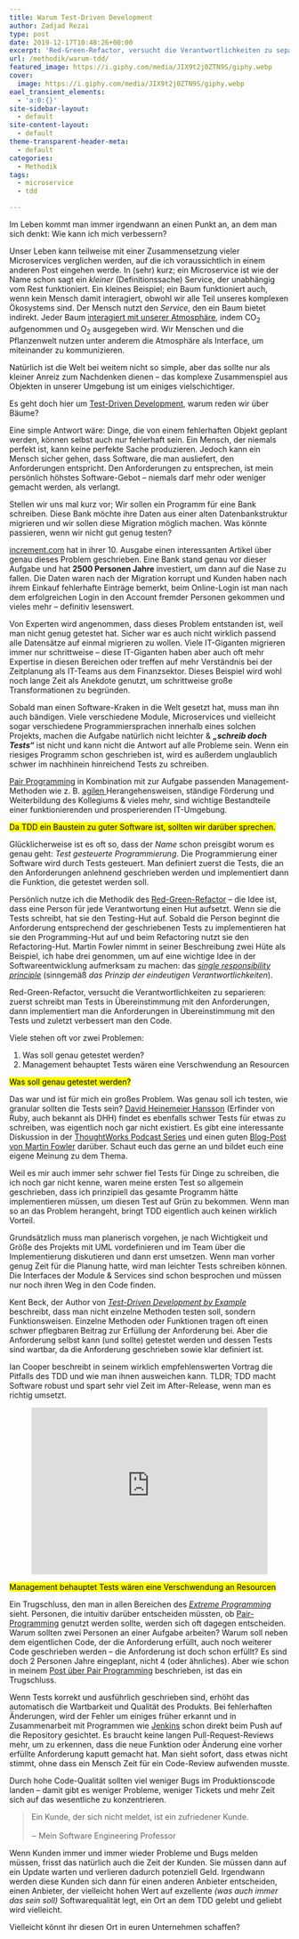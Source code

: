 ```yaml
---
title: Warum Test-Driven Development
author: Zadjad Rezai
type: post
date: 2019-12-17T10:48:26+00:00
excerpt: 'Red-Green-Refactor, versucht die Verantwortlichkeiten zu separieren: zuerst schreibt man Tests in Übereinstimmung mit den Anforderungen, dann implementiert man die Anforderungen in Übereinstimmung mit den Tests und zuletzt verbessert man den Code.'
url: /methodik/warum-tdd/
featured_image: https://i.giphy.com/media/JIX9t2j0ZTN9S/giphy.webp
cover:
  image: https://i.giphy.com/media/JIX9t2j0ZTN9S/giphy.webp
eael_transient_elements:
  - 'a:0:{}'
site-sidebar-layout:
  - default
site-content-layout:
  - default
theme-transparent-header-meta:
  - default
categories:
  - Methodik
tags:
  - microservice
  - tdd

---
```


Im Leben kommt man immer irgendwann an einen Punkt an, an dem man sich denkt: Wie kann ich mich verbessern?

Unser Leben kann teilweise mit einer Zusammensetzung vieler Microservices verglichen werden, auf die ich voraussichtlich in einem anderen Post eingehen werde. In (sehr) kurz; ein Microservice ist wie der Name schon sagt ein _kleiner_ (Definitionssache) Service, der unabhängig vom Rest funktioniert. Ein kleines Beispiel; ein Baum funktioniert auch, wenn kein Mensch damit interagiert, obwohl wir alle Teil unseres komplexen Ökosystems sind. Der Mensch nutzt den _Service_, den ein Baum bietet indirekt. Jeder Baum <a rel="noreferrer noopener" aria-label=" (öffnet in neuem Tab)" href="https://de.wikipedia.org/wiki/Photosynthese" target="_blank">interagiert mit unserer Atmosphäre</a>, indem CO<sub>2</sub> aufgenommen und O<sub>2</sub> ausgegeben wird. Wir Menschen und die Pflanzenwelt nutzen unter anderem die Atmosphäre als Interface, um miteinander zu kommunizieren.

Natürlich ist die Welt bei weitem nicht so simple, aber das sollte nur als kleiner Anreiz zum Nachdenken dienen &#8211; das komplexe Zusammenspiel aus Objekten in unserer Umgebung ist um einiges vielschichtiger.

Es geht doch hier um <a rel="noreferrer noopener" aria-label=" (öffnet in neuem Tab)" href="https://en.wikipedia.org/wiki/Test-driven_development" target="_blank">Test-Driven Development</a>, warum reden wir über Bäume?

Eine simple Antwort wäre: Dinge, die von einem fehlerhaften Objekt geplant werden, können selbst auch nur fehlerhaft sein. Ein Mensch, der niemals perfekt ist, kann keine perfekte Sache produzieren. Jedoch kann ein Mensch sicher gehen, dass Software, die man ausliefert, den Anforderungen entspricht. Den Anforderungen zu entsprechen, ist mein persönlich höhstes Software-Gebot &#8211; niemals darf mehr oder weniger gemacht werden, als verlangt.

Stellen wir uns mal kurz vor; Wir sollen ein Programm für eine Bank schreiben. Diese Bank möchte ihre Daten aus einer alten Datenbankstruktur migrieren und wir sollen diese Migration möglich machen. Was könnte passieren, wenn wir nicht gut genug testen?

<a rel="noreferrer noopener" aria-label=" (öffnet in neuem Tab)" href="https://increment.com/testing/what-broke-the-bank/" target="_blank">increment.com</a> hat in ihrer 10. Ausgabe einen interessanten Artikel über genau dieses Problem geschrieben. Eine Bank stand genau vor dieser Aufgabe und hat **2500 Personen Jahre** investiert, um dann auf die Nase zu fallen. Die Daten waren nach der Migration korrupt und Kunden haben nach ihrem Einkauf fehlerhafte Einträge bemerkt, beim Online-Login ist man nach dem erfolgreichen Login in den Account fremder Personen gekommen und vieles mehr &#8211; definitiv lesenswert.

Von Experten wird angenommen, dass dieses Problem entstanden ist, weil man nicht genug getestet hat. Sicher war es auch nicht wirklich passend alle Datensätze auf einmal migrieren zu wollen. Viele IT-Giganten migrieren immer nur schrittweise &#8211; diese IT-Giganten haben aber auch oft mehr Expertise in diesen Bereichen oder treffen auf mehr Verständnis bei der Zeitplanung als IT-Teams aus dem Finanzsektor. Dieses Beispiel wird wohl noch lange Zeit als Anekdote genutzt, um schrittweise große Transformationen zu begründen.

Sobald man einen Software-Kraken in die Welt gesetzt hat, muss man ihn auch bändigen. Viele verschiedene Module, Microservices und vielleicht sogar verschiedene Programmiersprachen innerhalb eines solchen Projekts, machen die Aufgabe natürlich nicht leichter & **_&#8222;schreib doch Tests&#8220;_** ist nicht und kann nicht die Antwort auf alle Probleme sein. Wenn ein riesiges Programm schon geschrieben ist, wird es außerdem unglaublich schwer im nachhinein hinreichend Tests zu schreiben.

<a rel="noreferrer noopener" aria-label=" (öffnet in neuem Tab)" href="https://zops.top/methodik/qualitatives-pair-programming/" target="_blank">Pair Programming</a> in Kombination mit zur Aufgabe passenden Management-Methoden wie z. B. <a rel="noreferrer noopener" aria-label=" (öffnet in neuem Tab)" href="https://en.wikipedia.org/wiki/Agile_software_development" target="_blank">agilen </a>Herangehensweisen, ständige Förderung und Weiterbildung des Kollegiums & vieles mehr, sind wichtige Bestandteile einer funktionierenden und prosperierenden IT-Umgebung.

<p>
  <mark>Da TDD ein Baustein zu guter Software ist, sollten wir darüber sprechen.</mark>
</p>

Glücklicherweise ist es oft so, dass der _Name_ schon preisgibt worum es genau geht: _Test gesteuerte Programmierung_. Die Programmierung einer Software wird durch Tests gesteuert. Man definiert zuerst die Tests, die an den Anforderungen anlehnend geschrieben werden und implementiert dann die Funktion, die getestet werden soll.

Persönlich nutze ich die Methodik des <a rel="noreferrer noopener" aria-label=" (öffnet in neuem Tab)" href="https://martinfowler.com/articles/workflowsOfRefactoring/" target="_blank">Red-Green-Refactor</a> &#8211; die Idee ist, dass eine Person für jede Verantwortung einen Hut aufsetzt. Wenn sie die Tests schreibt, hat sie den Testing-Hut auf. Sobald die Person beginnt die Anforderung entsprechend der geschriebenen Tests zu implementieren hat sie den Programming-Hut auf und beim Refactoring nutzt sie den Refactoring-Hut. Martin Fowler nimmt in seiner Beschreibung zwei Hüte als Beispiel, ich habe drei genommen, um auf eine wichtige Idee in der Softwareentwicklung aufmerksam zu machen: das _<a rel="noreferrer noopener" aria-label=" (öffnet in neuem Tab)" href="https://en.wikipedia.org/wiki/Single_responsibility_principle" target="_blank">single responsibility principle</a>_ (sinngemäß _das Prinzip der eindeutigen Verantwortlichkeiten_).

Red-Green-Refactor, versucht die Verantwortlichkeiten zu separieren: zuerst schreibt man Tests in Übereinstimmung mit den Anforderungen, dann implementiert man die Anforderungen in Übereinstimmung mit den Tests und zuletzt verbessert man den Code.

Viele stehen oft vor zwei Problemen:

  1. Was soll genau getestet werden?
  2. Management behauptet Tests wären eine Verschwendung an Resourcen

<p>
  <mark>Was soll genau getestet werden?</mark>
</p>

Das war und ist für mich ein großes Problem. Was genau soll ich testen, wie granular sollten die Tests sein? <a rel="noreferrer noopener" aria-label="David Heinemeier Hansson (öffnet in neuem Tab)" href="https://dhh.dk/2014/tdd-is-dead-long-live-testing.html" target="_blank">David Heinemeier Hansson</a> (Erfinder von Ruby, auch bekannt als DHH) findet es ebenfalls schwer Tests für etwas zu schreiben, was eigentlich noch gar nicht existiert. Es gibt eine interessante Diskussion in der <a href="https://podcasts.google.com/?feed=aHR0cHM6Ly90aG91Z2h0d29ya3MubGlic3luLmNvbS9yc3M%3D&episode=dGFnOnNvdW5kY2xvdWQsMjAxMDp0cmFja3MvMTUwMzM4Mjc3&hl=en" target="_blank" rel="noreferrer noopener" aria-label=" (öffnet in neuem Tab)">ThoughtWorks Podcast Series</a> und einen guten <a href="https://martinfowler.com/articles/is-tdd-dead/" target="_blank" rel="noreferrer noopener" aria-label="Blog-Post von Martin Fowler (öffnet in neuem Tab)">Blog-Post von Martin Fowler</a> darüber. Schaut euch das gerne an und bildet euch eine eigene Meinung zu dem Thema.

Weil es mir auch immer sehr schwer fiel Tests für Dinge zu schreiben, die ich noch gar nicht kenne, waren meine ersten Test so allgemein geschrieben, dass ich prinzipiell das gesamte Programm hätte implementieren müssen, um diesen Test auf Grün zu bekommen. Wenn man so an das Problem herangeht, bringt TDD eigentlich auch keinen wirklich Vorteil.

Grundsätzlich muss man planerisch vorgehen, je nach Wichtigkeit und Größe des Projekts mit UML vordefinieren und im Team über die Implementierung diskutieren und dann erst umsetzen. Wenn man vorher genug Zeit für die Planung hatte, wird man leichter Tests schreiben können. Die Interfaces der Module & Services sind schon besprochen und müssen nur noch ihren Weg in den Code finden.

Kent Beck, der Author von _<a rel="noreferrer noopener" aria-label="Test-Driven Development by Example (öffnet in neuem Tab)" href="https://www.google.com/books/edition/Test_driven_Development/CUlsAQAAQBAJ?hl=en&gbpv=1&pg=PP1&printsec=frontcover" target="_blank">Test-Driven Development by Example</a>_ beschreibt, dass man nicht einzelne Methoden testen soll, sondern Funktionsweisen. Einzelne Methoden oder Funktionen tragen oft einen schwer pflegbaren Beitrag zur Erfüllung der Anforderung bei. Aber die Anforderung selbst kann (und sollte) getestet werden und dessen Tests sind wartbar, da die Anforderung geschrieben sowie klar definiert ist.

Ian Cooper beschreibt in seinem wirklich empfehlenswerten Vortrag die Pitfalls des TDD und wie man ihnen ausweichen kann. TLDR; TDD macht Software robust und spart sehr viel Zeit im After-Release, wenn man es richtig umsetzt.
<figure>
  <div>
    <iframe title="🚀 DevTernity 2017: Ian Cooper - TDD, Where Did It All Go Wrong" width="100%" height="300" src="https://www.youtube.com/embed/EZ05e7EMOLM?feature=oembed" frameborder="0" allow="accelerometer; autoplay; encrypted-media; gyroscope; picture-in-picture" allowfullscreen></iframe>
  </div>
</div></figure>

<p>
  <mark>Management behauptet Tests wären eine Verschwendung an Resourcen</mark>
</p>

Ein Trugschluss, den man in allen Bereichen des _<a rel="noreferrer noopener" aria-label="Extreme Programming (öffnet in neuem Tab)" href="https://en.wikipedia.org/wiki/Extreme_programming" target="_blank">Extreme Programming</a>_ sieht. Personen, die intuitiv darüber entscheiden müssten, ob <a rel="noreferrer noopener" aria-label="Pair-Programming (öffnet in neuem Tab)" href="https://zops.top/methodik/qualitatives-pair-programming/" target="_blank">Pair-Programming</a> genutzt werden sollte, werden sich oft dagegen entscheiden. Warum sollten zwei Personen an einer Aufgabe arbeiten? Warum soll neben dem eigentlichen Code, der die Anforderung erfüllt, auch noch weiterer Code geschrieben werden &#8211; die Anforderung ist doch schon erfüllt? Es sind doch 2 Personen Jahre eingeplant, nicht 4 (oder ähnliches). Aber wie schon in meinem [Post über Pair Programming][1] beschrieben, ist das ein Trugschluss.

Wenn Tests korrekt und ausführlich geschrieben sind, erhöht das automatisch die Wartbarkeit und Qualität des Produkts. Bei fehlerhaften Änderungen, wird der Fehler um einiges früher erkannt und in Zusammenarbeit mit Programmen wie <a rel="noreferrer noopener" aria-label="Jenkins (öffnet in neuem Tab)" href="https://jenkins.io/" target="_blank">Jenkins</a> schon direkt beim Push auf die Repository gesichtet. Es braucht keine langen Pull-Request-Reviews mehr, um zu erkennen, dass die neue Funktion oder Änderung eine vorher erfüllte Anforderung kaputt gemacht hat. Man sieht sofort, dass etwas nicht stimmt, ohne dass ein Mensch Zeit für ein Code-Review aufwenden musste.

Durch hohe Code-Qualität sollten viel weniger Bugs im Produktionscode landen &#8211; damit gibt es weniger Probleme, weniger Tickets und mehr Zeit sich auf das wesentliche zu konzentrieren.

>Ein Kunde, der sich nicht meldet, ist ein zufriedener Kunde.<br><br>
>‒ Mein Software Engineering Professor


Wenn Kunden immer und immer wieder Probleme und Bugs melden müssen, frisst das natürlich auch die Zeit der Kunden. Sie müssen dann auf ein Update warten und verlieren dadurch potenziell Geld. Irgendwann werden diese Kunden sich dann für einen anderen Anbieter entscheiden, einen Anbieter, der vielleicht hohen Wert auf exzellente _(was auch immer das sein soll)_ Softwarequalität legt, ein Ort an dem TDD gelebt und geliebt wird vielleicht.

Vielleicht könnt ihr diesen Ort in euren Unternehmen schaffen?

 [1]: https://zops.top/methodik/qualitatives-pair-programming/
